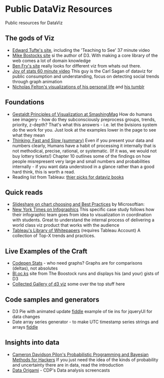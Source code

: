 # Public DataViz Resources
Public resources for DataViz

## The gods of Viz
- [Edward Tufte's site](http://www.edwardtufte.com/tufte/), including the 'Teaching to See' 37 minute video
- [Mike Bostocks site](http://bost.ocks.org/mike/) si the author of D3. With making a core library of the web comes a lot of domain knowledge
- [Ben Fry's site](http://benfry.com/projects/) really looks for different viz from whats out there. 
- [Joy of stats 60 minute video](https://www.youtube.com/watch?v=g9nvLqLM9Y0) This guy is the Carl Sagan of dataviz for public consumption and understanding, focus on detecting social trends through graph animation
- [Nicholas Felton's visualizations of his personal life](http://feltron.com/) and [his tumblr](http://feltron.tumblr.com/)


## Foundations
- [Gestaldt Principles of Visualization at SmashingMag](http://www.smashingmagazine.com/2014/03/28/design-principles-visual-perception-and-the-principles-of-gestalt/) How do humans see imagery - how do they subconsciously preprocess groups, trends, priority, z-depth? That's what this answers - i.e. let the bvisions system do the work for you. Just look at the examples lower in the page to see what they mean
- [Thinking: Fast and Slow (summary)](https://erikreads.files.wordpress.com/2014/04/thinking-fast-and-slow-book-summary.pdf) Even if you present your data and numbers clearly, Humans have a habit of processing it internally that is not methodical, precise, rational, or systematic. (If it was, we would not buy lottery tickets!) Chapter 10 outlines some of the findings on how people misrepresent very large and small numbers and probabilities internally - if you want data understood in a glance rather than a good hard think, this is worth a read.
- Reading list from Tableau: [thier picks for dataviz books](http://www.tableau.com/about/blog/2013/7/list-books-about-data-visualisation-24182)

## Quick reads
- [Slideshare on chart choosing and Best Practices](http://www.slideshare.net/idigdata/data-visualization-best-practices-2013) by Microsoftian: 
- [New York Times on Infographics](http://learning.blogs.nytimes.com/2014/08/29/reader-idea-from-article-to-infographic-translating-information-about-sneakerheads/?_r=0) This specific case study follows how their infographic team goes from idea to visualization in coordination with students. Great to understand the internal process of delivering a world class viz product that works with the audience
- [Tableau's Library of Whitepapers](http://www.tableau.com/learn/whitepapers) (requires Tableau Account) A collection of Top-X trends and practices.
 
## Live Examples of the Craft
- [Codepen Stats](http://codepen.io/stats/) - who need graphs? Graphs are for comparisons (deltas), not absolutes
- [Bl.oc.ks](http://bl.ocks.org/mbostock) site from The Boostock runs and displays his (and your) gists of D3
- [Collected Gallery of d3 viz](https://github.com/mbostock/d3/wiki/Gallery) some over the top stuff here
## Code samples and generators
- D3 Pie with animated update [fiddle](http://jsfiddle.net/KsFPh/) example of tie ins for jqueryUI for data changes
- Date array series generator - to make UTC timestamp series strings and arrays [fiddle](http://jsfiddle.net/5dsb9ocj/)

## Insights into data
- [Cameron Davidson Pilon's Probabilistic Programming and Bayesian Methods for Hackers](https://camdavidsonpilon.github.io/Probabilistic-Programming-and-Bayesian-Methods-for-Hackers/) If you just need the idea of the kinds of probability and uncertainty there are in data, read the introduction
- [Data Origami](http://dataorigami.net/) - CDP's Data analysis screencasts
